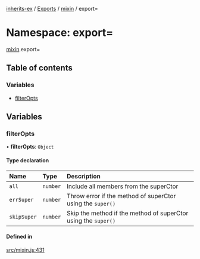 [inherits-ex](../README.md) / [Exports](../modules.md) / [mixin](mixin.md) / export=

# Namespace: export=

[mixin](mixin.md).export=

## Table of contents

### Variables

- [filterOpts](mixin.export_.md#filteropts)

## Variables

### filterOpts

• **filterOpts**: `Object`

#### Type declaration

| Name | Type | Description |
| :------ | :------ | :------ |
| `all` | `number` | Include all members from the superCtor |
| `errSuper` | `number` | Throw error if the method of superCtor using the `super()` |
| `skipSuper` | `number` | Skip the method if the method of superCtor using the `super()` |

#### Defined in

[src/mixin.js:431](https://github.com/snowyu/inherits-ex.js/blob/5942071/src/mixin.js#L431)
